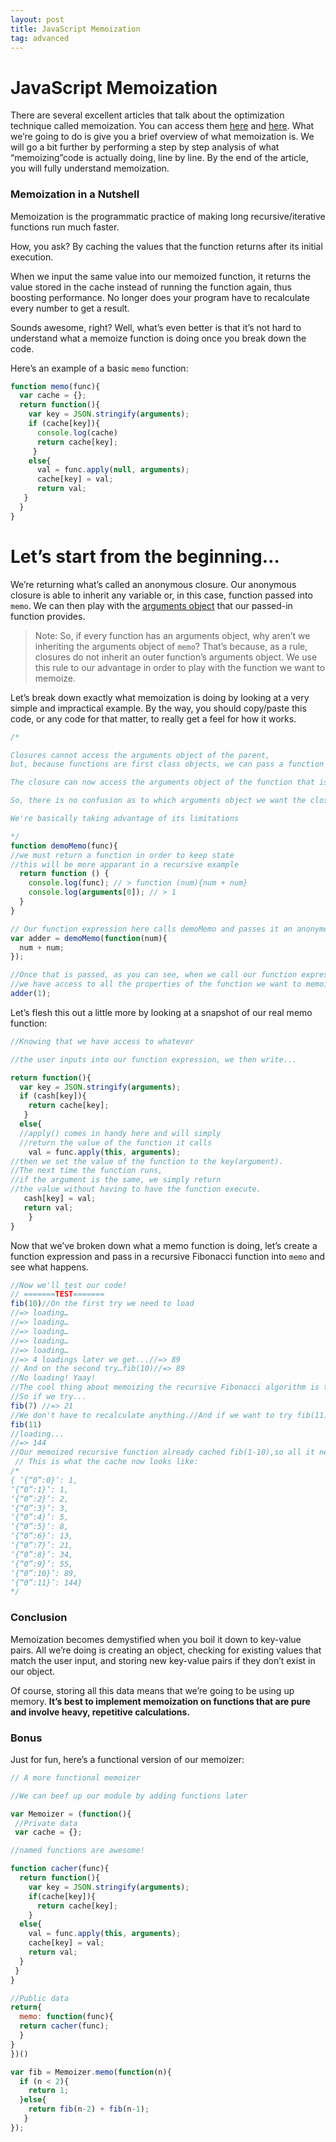 ```yaml
---
layout: post
title: JavaScript Memoization 
tag: advanced
---
```


JavaScript Memoization
===========




There are several excellent articles that talk about the optimization technique called memoization. You can access them  [here](http://inlehmansterms.net/2015/03/01/javascript-memoization/)  and  [here](https://www.sitepoint.com/implementing-memoization-in-javascript/). What we’re going to do is give you a brief overview of what memoization is. We will go a bit further by performing a step by step analysis of what “memoizing”code is actually doing, line by line. By the end of the article, you will fully understand memoization.

<h3>Memoization in a Nutshell</h3>

Memoization is the programmatic practice of making long recursive/iterative functions run much faster.

How, you ask? By caching the values that the function returns after its initial execution.

When we input the same value into our memoized function, it returns the value stored in the cache instead of running the function again, thus boosting performance. No longer does your program have to recalculate every number to get a result.

Sounds awesome, right? Well, what’s even better is that it’s not hard to understand what a memoize function is doing once you break down the code.

Here’s an example of a basic  `memo`  function:

```javascript
function memo(func){
  var cache = {};
  return function(){
    var key = JSON.stringify(arguments);
    if (cache[key]){
      console.log(cache)
      return cache[key];
     }
    else{
      val = func.apply(null, arguments);
      cache[key] = val;
      return val;
   }
  }
}
```

# **Let’s start from the beginning…**

We’re returning what’s called an anonymous closure. Our anonymous closure is able to inherit any variable or, in this case, function passed into  `memo`. We can then play with the  [arguments object](https://developer.mozilla.org/en-US/docs/Web/JavaScript/Reference/Functions/arguments)  that our passed-in function provides.

> Note:  So, if every function has an arguments object, why aren’t we inheriting the arguments object of  `memo`? That’s because, as a rule, closures do not inherit an outer function’s arguments object. We use this rule to our advantage in order to play with the function we want to memoize.

Let’s break down exactly what memoization is doing by looking at a very simple and impractical example. By the way, you should copy/paste this code, or any code for that matter, to really get a feel for how it works.

```javascript
/*

Closures cannot access the arguments object of the parent,
but, because functions are first class objects, we can pass a function as a parameter.

The closure can now access the arguments object of the function that is passesd as a parameter.

So, there is no confusion as to which arguments object we want the closure to access.

We're basically taking advantage of its limitations

*/
function demoMemo(func){
//we must return a function in order to keep state
//this will be more apparant in a recursive example
  return function () {
    console.log(func); // > function (num){num + num}
    console.log(arguments[0]); // > 1
  }
}

// Our function expression here calls demoMemo and passes it an anonymous function.
var adder = demoMemo(function(num){
  num + num;
});

//Once that is passed, as you can see, when we call our function expression,
//we have access to all the properties of the function we want to memoize
adder(1);
```
Let’s flesh this out a little more by looking at a snapshot of our real memo function:
```javascript
//Knowing that we have access to whatever

//the user inputs into our function expression, we then write...

return function(){
  var key = JSON.stringify(arguments);
  if (cash[key]){
    return cache[key];
   } 
  else{
  //apply() comes in handy here and will simply
  //return the value of the function it calls
    val = func.apply(this, arguments);
//then we set the value of the function to the key(argument).
//The next time the function runs,
//if the argument is the same, we simply return
//the value without having to have the function execute.
   cash[key] = val;
   return val;
    }
}

```
Now that we’ve broken down what a memo function is doing, let’s create a function expression and pass in a recursive Fibonacci function into  `memo` and see what happens.
```javascript
//Now we'll test our code!  
// =======TEST=======  
fib(10)//On the first try we need to load
//=> loading…
//=> loading…
//=> loading…
//=> loading…
//=> loading…
//=> 4 loadings later we get...//=> 89
// And on the second try…fib(10)//=> 89
//No loading! Yaay!
//The cool thing about memoizing the recursive Fibonacci algorithm is that once we make a call for the value of the nth number in the series, we are able to store all the previous numbers in the series.
//So if we try...  
fib(7) //=> 21  
//We don't have to recalculate anything.//And if we want to try fib(11)...  
fib(11)  
//loading...  
//=> 144  
//Our memoized recursive function already cached fib(1-10),so all it needed to do was to calculate the cached values.
 // This is what the cache now looks like:  
/*  
{ ‘{“0”:0}’: 1,  
‘{“0”:1}’: 1,  
‘{“0”:2}’: 2,  
‘{“0”:3}’: 3,  
‘{“0”:4}’: 5,  
‘{“0”:5}’: 8,  
‘{“0”:6}’: 13,  
‘{“0”:7}’: 21,  
‘{“0”:8}’: 34,  
‘{“0”:9}’: 55,  
‘{“0”:10}’: 89,  
‘{“0”:11}’: 144}  
*/
```

<h3>Conclusion</h3>

Memoization becomes demystified when you boil it down to key-value pairs. All we’re doing is creating an object, checking for existing values that match the user input, and storing new key-value pairs if they don’t exist in our object.

Of course, storing all this data means that we’re going to be using up memory.  **It’s best to implement memoization on functions that are pure and involve heavy, repetitive calculations.**

<h3> Bonus </h3>

Just for fun, here’s a functional version of our memoizer:

```javascript
// A more functional memoizer

//We can beef up our module by adding functions later

var Memoizer = (function(){
 //Private data
 var cache = {};

//named functions are awesome!

function cacher(func){
  return function(){
    var key = JSON.stringify(arguments);
    if(cache[key]){
      return cache[key];
    }
  else{
    val = func.apply(this, arguments);
    cache[key] = val;
    return val;
  }
 }
}

//Public data
return{
  memo: function(func){
  return cacher(func);
  }
}
})()

var fib = Memoizer.memo(function(n){
  if (n < 2){
    return 1;
  }else{
    return fib(n-2) + fib(n-1);
   }
});

```
